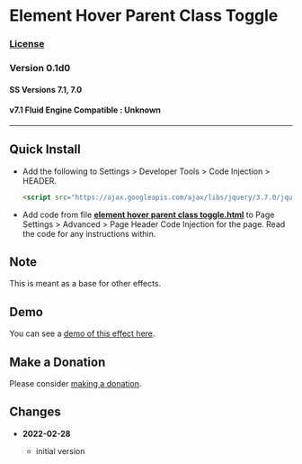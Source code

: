 # Element Hover Parent Class Toggle

### [License][99]

### Version 0.1d0

#### SS Versions 7.1, 7.0

#### v7.1 Fluid Engine Compatible : Unknown

---

## Quick Install

* Add the following to Settings > Developer Tools > Code Injection > HEADER.
  
  ```html
  <script src="https://ajax.googleapis.com/ajax/libs/jquery/3.7.0/jquery.min.js"></script>
  ```
  
* Add code from file
  **[element hover parent class toggle.html](element%20hover%20parent%20class%20toggle.html#L1)**
  to Page Settings > Advanced > Page Header Code Injection for the page. Read
  the code for any instructions within.

## Note

This is meant as a base for other effects.

## Demo

You can see a
[demo of this effect here](https://toms-web-consulting-demos.squarespace.com/element-hover-parent-class-toggle?password=twcdemos).

## Make a Donation

Please consider
[making a donation](https://github.com/tomsWebConsulting/twcsl#make-a-donation).

## Changes

<!-- * **2021-08-03**

  * added support for v7.0 Brine template family and Adirondack template
  * bumped version to 1.1
  -->
* **2022-02-28**

  * initial version

[99]: https://github.com/tomsWebConsulting/twcsl/blob/main/LICENSE.txt#L1
